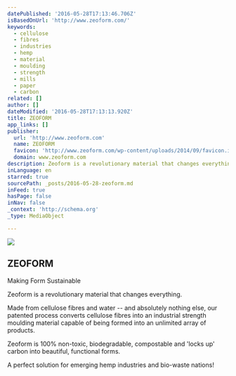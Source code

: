 ```yaml
---
datePublished: '2016-05-28T17:13:46.706Z'
isBasedOnUrl: 'http://www.zeoform.com/'
keywords:
  - cellulose
  - fibres
  - industries
  - hemp
  - material
  - moulding
  - strength
  - mills
  - paper
  - carbon
related: []
author: []
dateModified: '2016-05-28T17:13:13.920Z'
title: ZEOFORM
app_links: []
publisher:
  url: 'http://www.zeoform.com'
  name: ZEOFORM
  favicon: 'http://www.zeoform.com/wp-content/uploads/2014/09/favicon.ico'
  domain: www.zeoform.com
description: Zeoform is a revolutionary material that changes everything.
inLanguage: en
starred: true
sourcePath: _posts/2016-05-28-zeoform.md
inFeed: true
hasPage: false
inNav: false
_context: 'http://schema.org'
_type: MediaObject

---
```

<article style=""><img src="http://www.zeoform.com/wp-content/uploads/2012/11/ZEO_process_zenpick.png" /><h1>ZEOFORM</h1><p>Making Form Sustainable</p></article>

Zeoform is a revolutionary material that changes everything.

Made from cellulose fibres and water -- and absolutely nothing else, our patented process converts cellulose fibres into an industrial strength moulding material capable of being formed into an unlimited array of products.

Zeoform is 100% non-toxic, biodegradable, compostable and 'locks up' carbon into beautiful, functional forms.

A perfect solution for emerging hemp industries and bio-waste nations!